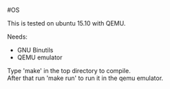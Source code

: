 #OS

This is tested on ubuntu 15.10 with QEMU.

Needs:  
- GNU Binutils
- QEMU emulator

Type 'make' in the top directory to compile.  
After that run 'make run' to run it in the qemu emulator.

